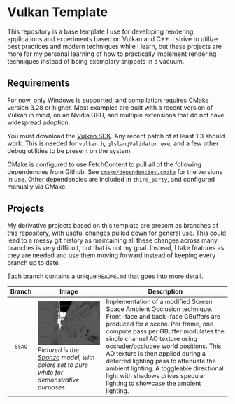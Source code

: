 # Vulkan Template

This repository is a base template I use for developing rendering applications and experiments based on Vulkan and C++. I strive to utilize best practices and modern techniques while I learn, but these projects are more for my personal learning of how to practically implement rendering techniques instead of being exemplary snippets in a vacuum.

## Requirements

For now, only Windows is supported, and compilation requires CMake version 3.28 or higher. Most examples are built with a recent version of Vulkan in mind, on an Nvidia GPU, and multiple extensions that do not have widespread adoption.

You must download the [Vulkan SDK](https://vulkan.lunarg.com/). Any recent patch of at least 1.3 should work. This is needed for `vulkan.h`, `glslangValidator.exe`, and a few other debug utilities to be present on the system.

CMake is configured to use FetchContent to pull all of the following dependencies from Github. See [`cmake/dependencies.cmake`](cmake/dependencies.cmake) for the versions in use. Other dependencies are included in `third_party`, and configured manually via CMake.

## Projects

My derivative projects based on this template are present as branches of this repository, with useful changes pulled down for general use. This could lead to a messy git history as maintaining all these changes across many branches is very difficult, but that is not my goal. Instead, I take features as they are needed and use them moving forward instead of keeping every branch up to date.

Each branch contains a unique `README.md` that goes into more detail.

| Branch | Image | Description|
| :---: | --- | --- |
| [`SSAO`](/../../tree/SSAO) | !['SSAO Screenshot'](showcase/SSAO/SSAO.png) <br> *Pictured is the [Sponza](https://github.com/KhronosGroup/glTF-Sample-Assets/tree/main/Models/Sponza) model, with colors set to pure white for demonstrative purposes*| Implementation of a modified Screen Space Ambient Occlusion technique. Front-face and back-face GBuffers are produced for a scene. Per frame, one compute pass per GBuffer modulates the single channel AO texture using occluder/occludee world positions. This AO texture is then applied during a deferred lighting pass to attenuate the ambient lighting. A toggleable directional light with shadows drives specular lighting to showcase the ambient lighting. |